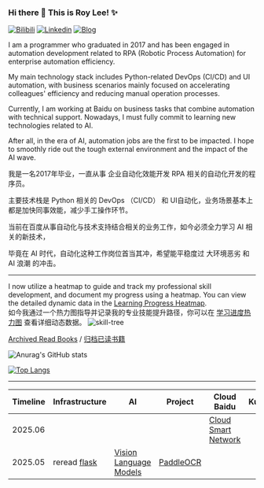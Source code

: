 
### Hi there 👋 This is Roy Lee! ✨ 

[![Bilibili](https://img.shields.io/badge/-Bilibili-00A1D6?style=flat&logo=bilibili&logoColor=white)](https://space.bilibili.com/776431) 
[![Linkedin](https://img.shields.io/badge/-LinkedIn-blue?style=flat&logo=Linkedin&logoColor=white)](https://www.linkedin.com/in/roy-lee-a2a612157/) 
[![Blog](https://img.shields.io/badge/-Blog-red?style=flat&logo=Blog&logoColor=white)](https://gou7ma7.github.io/)
 
I am a programmer who graduated in 2017 and has been engaged in automation development related to RPA (Robotic Process Automation) for enterprise automation efficiency. 

My main technology stack includes Python-related DevOps (CI/CD) and UI automation, with business scenarios mainly focused on accelerating colleagues' efficiency and reducing manual operation processes.

Currently, I am working at Baidu on business tasks that combine automation with technical support. Nowadays, I must fully commit to learning new technologies related to AI.

After all, in the era of AI, automation jobs are the first to be impacted. I hope to smoothly ride out the tough external environment and the impact of the AI wave. 


我是一名2017年毕业，一直从事 企业自动化效能开发 RPA 相关的自动化开发的程序员。

主要技术栈是 Python 相关的 DevOps （CI/CD） 和 UI自动化，业务场景基本上都是加快同事效能，减少手工操作环节。

当前在百度从事自动化与技术支持结合相关的业务工作，如今必须全力学习 AI 相关的新技术，

毕竟在 AI 时代，自动化这种工作岗位首当其冲，希望能平稳度过 大环境恶劣 和 AI 浪潮 的冲击。

---
I now utilize a heatmap to guide and track my professional skill development, and document my progress using a heatmap. You can view the detailed dynamic data in the [Learning Progress Heatmap](https://gou7ma7.github.io/2025/02/05/heatmap/index/).  
如今我通过一个热力图指导并记录我的专业技能提升路径，你可以在 [学习进度热力图](https://gou7ma7.github.io/2025/02/05/heatmap/index/) 查看详细动态数据。
![skill-tree](https://gou7ma7.github.io/images/heatmap.png)



[Archived Read Books](https://gou7ma7.github.io/2025/04/24/career/Archived%20Read%20Books/) / [归档已读书籍](https://gou7ma7.github.io/2025/04/24/career/Archived%20Read%20Books/)


![Anurag's GitHub stats](https://github-readme-stats.vercel.app/api?username=gou7ma7&show_icons=true)

[![Top Langs](https://github-readme-stats.vercel.app/api/top-langs/?username=gou7ma7)](https://github.com/anuraghazra/github-readme-stats)

---
| Timeline      | Infrastructure | AI | Project | Cloud Baidu | Kubernetes | 
| ----------- | ----------- |----------- | ----------- |----------- | ----------- |
| 2025.06      |        |  |  |[Cloud Smart Network](https://cloud.baidu.com/doc/CSN/index.html)|
| 2025.05   | reread [flask](https://www.oreilly.com/library/view/flask-web-development/9781491991725/) |[Vision Language Models](https://huggingface.co/blog/vlms)| [PaddleOCR](https://github.com/PaddlePaddle/PaddleOCR) |
